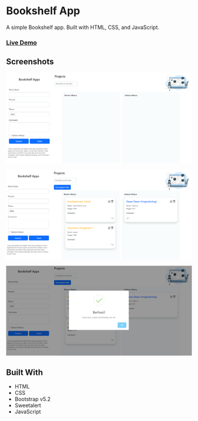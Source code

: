 # Bookshelf App

A simple Bookshelf app. Built with HTML, CSS, and JavaScript.

### [Live Demo](https://rusmanpriadi.github.io/Bookshelf-apps/)

## Screenshots

![gambar 2](images-readme/gambar%201.png)

![gambar 2](images-readme/gambar%202.png)

![gambar 3](images-readme/gambar%203.png)

## Built With

- HTML
- CSS
- Bootstrap v5.2
- Sweetalert
- JavaScript

